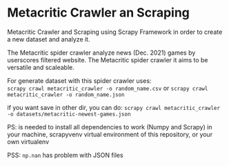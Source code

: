 # Metacritic Crawler an Scraping
Metacritic Crawler and Scraping using Scrapy Framework in order to create a new dataset and analyze it.

The Metacritic spider crawler analyze news (Dec. 2021) games by userscores filtered website. The Metacritic spider crawler it aims to be versatile and
scaleable. 

For generate dataset with this spider crawler uses:<br>
`scrapy crawl metacritic_crawler -o random_name.csv` or `scrapy crawl metacritic_crawler -o random_name.json`

if you want save in other dir, you can do:
`scrapy crawl metacritic_crawler -o datasets/metacritic-newest-games.json`

PS: is needed to install all dependencies to work (Numpy and Scrapy) in your machine, scrapyvenv virtual environment of this repository, or your own virtualenv <br>

PSS: `np.nan` has problem with JSON files


